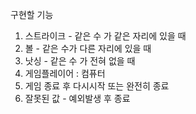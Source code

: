 구현할 기능
1. 스트라이크 - 같은 수 가 같은 자리에 있을 때
2. 볼 - 같은 수가 다른 자리에 있을 때
3. 낫싱 - 같은 수 가 전혀 없을 때
4. 게임플레이어 : 컴퓨터
5. 게임 종료 후 다시시작 또는 완전히 종료
6. 잘못된 값 - 예외발생 후 종료
